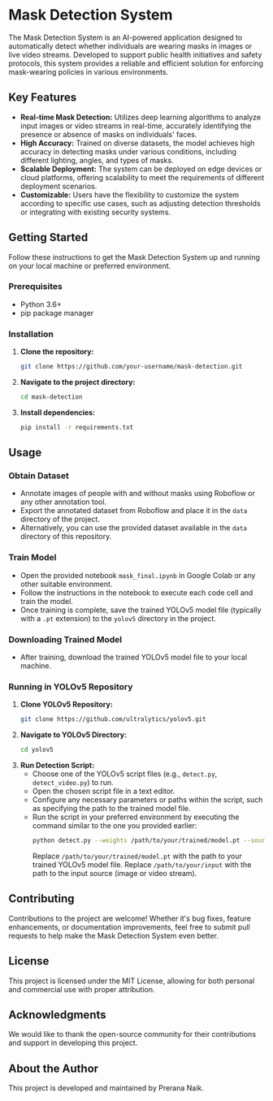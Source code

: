 # Mask Detection System

The Mask Detection System is an AI-powered application designed to automatically detect whether individuals are wearing masks in images or live video streams. Developed to support public health initiatives and safety protocols, this system provides a reliable and efficient solution for enforcing mask-wearing policies in various environments.

## Key Features

- **Real-time Mask Detection:** Utilizes deep learning algorithms to analyze input images or video streams in real-time, accurately identifying the presence or absence of masks on individuals' faces.
- **High Accuracy:** Trained on diverse datasets, the model achieves high accuracy in detecting masks under various conditions, including different lighting, angles, and types of masks.
- **Scalable Deployment:** The system can be deployed on edge devices or cloud platforms, offering scalability to meet the requirements of different deployment scenarios.
- **Customizable:** Users have the flexibility to customize the system according to specific use cases, such as adjusting detection thresholds or integrating with existing security systems.

## Getting Started

Follow these instructions to get the Mask Detection System up and running on your local machine or preferred environment.

### Prerequisites

- Python 3.6+
- pip package manager

### Installation

1. **Clone the repository:**
    ```bash
    git clone https://github.com/your-username/mask-detection.git
    ```
2. **Navigate to the project directory:**
    ```bash
    cd mask-detection
    ```
3. **Install dependencies:**
    ```bash
    pip install -r requirements.txt
    ```

## Usage

### Obtain Dataset

- Annotate images of people with and without masks using Roboflow or any other annotation tool.
- Export the annotated dataset from Roboflow and place it in the `data` directory of the project.
- Alternatively, you can use the provided dataset available in the `data` directory of this repository.

### Train Model

- Open the provided notebook `mask_final.ipynb` in Google Colab or any other suitable environment.
- Follow the instructions in the notebook to execute each code cell and train the model.
- Once training is complete, save the trained YOLOv5 model file (typically with a `.pt` extension) to the `yolov5` directory in the project.

### Downloading Trained Model

- After training, download the trained YOLOv5 model file to your local machine.

### Running in YOLOv5 Repository

1. **Clone YOLOv5 Repository:**
    ```bash
    git clone https://github.com/ultralytics/yolov5.git
    ```
2. **Navigate to YOLOv5 Directory:**
    ```bash
    cd yolov5
    ```
3. **Run Detection Script:**
    - Choose one of the YOLOv5 script files (e.g., `detect.py`, `detect_video.py`) to run.
    - Open the chosen script file in a text editor.
    - Configure any necessary parameters or paths within the script, such as specifying the path to the trained model file.
    - Run the script in your preferred environment by executing the command similar to the one you provided earlier:
        ```bash
        python detect.py --weights /path/to/your/trained/model.pt --source /path/to/your/input
        ```
        Replace `/path/to/your/trained/model.pt` with the path to your trained YOLOv5 model file.
        Replace `/path/to/your/input` with the path to the input source (image or video stream).

## Contributing

Contributions to the project are welcome! Whether it's bug fixes, feature enhancements, or documentation improvements, feel free to submit pull requests to help make the Mask Detection System even better.

## License

This project is licensed under the MIT License, allowing for both personal and commercial use with proper attribution.

## Acknowledgments

We would like to thank the open-source community for their contributions and support in developing this project.

## About the Author

This project is developed and maintained by Prerana Naik.  
